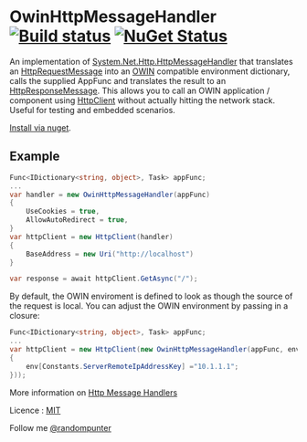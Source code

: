 OwinHttpMessageHandler [![Build status](https://ci.appveyor.com/api/projects/status/vf9qrs3cdnar24rf/branch/master)](https://ci.appveyor.com/project/damianh/limitsmiddleware) [![NuGet Status](http://img.shields.io/nuget/v/OwinHttpMessageHandler.svg?style=flat)](https://www.nuget.org/packages/OwinHttpMessageHandler/)
=====================

An implementation of [System.Net.Http.HttpMessageHandler] that translates an [HttpRequestMessage] into an [OWIN] compatible environment dictionary, calls the supplied AppFunc and translates the result to an [HttpResponseMessage]. This allows you to call an OWIN application / component using [HttpClient] without actually hitting the network stack. Useful for testing and embedded scenarios.

[Install via nuget].

Example
-

```csharp
Func<IDictionary<string, object>, Task> appFunc;
...
var handler = new OwinHttpMessageHandler(appFunc)
{
    UseCookies = true,
    AllowAutoRedirect = true,
}
var httpClient = new HttpClient(handler)
{
    BaseAddress = new Uri("http://localhost")
}

var response = await httpClient.GetAsync("/");
```

By default, the OWIN enviroment is defined to look as though the source of the request is local. You can adjust the OWIN environment by passing in a closure:

```csharp
Func<IDictionary<string, object>, Task> appFunc;
...
var httpClient = new HttpClient(new OwinHttpMessageHandler(appFunc, env =>
{
    env[Constants.ServerRemoteIpAddressKey] ="10.1.1.1";
}));
```

More information on [Http Message Handlers]

Licence : [MIT]

Follow me [@randompunter]

  [System.Net.Http.HttpMessageHandler]: http://msdn.microsoft.com/en-us/library/system.net.http.httpmessagehandler.aspx
  [HttpRequestMessage]: http://msdn.microsoft.com/en-us/library/system.net.http.httprequestmessage.aspx
  [OWIN]: http://owin.org/
  [Install via nuget]: http://www.nuget.org/packages/OwinHttpMessageHandler/
  [HttpResponseMessage]: http://msdn.microsoft.com/en-us/library/system.net.http.httpresponsemessage.aspx
  [HttpClient]: http://msdn.microsoft.com/en-us/library/system.net.http.httpclient.aspx
  [Http Message Handlers]: http://www.asp.net/web-api/overview/working-with-http/http-message-handlers
  [MIT]: http://opensource.org/licenses/MIT
  [@randompunter]: http://twitter.com/randompunter
